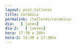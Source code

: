 ```yaml
---
layout: post-talleres
title: Cerámica
permalink: /talleres/ceramica/
dia:   [ lunes]
dia-2:   [ jueves]
hora: 17:30 a 20hs
hora-2: 15:30 a 17:30hs
---
```

